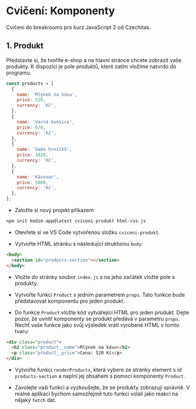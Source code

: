 # Cvičení: Komponenty

Cvičení do breakrooms pro kurz JavaScript 2 od Czechitas.

## 1. Produkt

Představte si, že tvoříte e-shop a na hlavní stránce chcete zobrazit vaše produkty. K dispozici je pole produktů, které zatím vložíme natvrdo do programu.

```javascript
const products = [
  {
    name: 'Mlýnek na kávu',
    price: 520,
    currency: 'Kč',
  },
  {
    name: 'Varná konvice',
    price: 670,
    currency: 'Kč',
  },
  {
    name: 'Sada hrničků',
    price: 1020,
    currency: 'Kč',
  },
  {
    name: 'Kávovar',
    price: 5800,
    currency: 'Kč',
  },
];
```
- Založte si nový projekt příkazem

```javascript
npm init kodim-app@latest cviceni-produkt html-css-js
```
- Otevřete si ve VS Code vytvořenou složku `cviceni-produkt`.

- Vytvořte HTML stránku s následující strukturou `body`:

```html
<body>
  <section id="products-section"></section>
</body>
```
- Vložte do stránky soubor `index.js` a na jeho začátek vložte pole s produkty.

- Vytvořte funkci `Product` s jedním parametrem `props`. Tato funkce bude představovat komponentu pro jeden produkt.

- Do funkce `Product` vložte kód vytvářející HTML pro jeden produkt. Dejte pozor, že uvnitř komponenty se produkt předává v parametru `props`. Nechť vaše funkce jako svůj výsledek vrátí vyrobené HTML v tomto tvaru:

```html
<div class="product">
  <h2 class="product__name">Mlýnek na kávu</h2>
  <p class="product__price">Cena: 520 Kč</p>
</div>
```

- Vytvořte funkci `renderProducts`, která vybere ze stránky element s *id* `products-section` a naplní jej obsahem s pomocí komponenty `Product`.

- Zavolejte vaši funkci a vyzkoušejte, že se produkty zobrazují správně. V reálné aplikaci bychom samozřejmě tuto funkci volali jako reakci na nějaký `fetch` dat.

